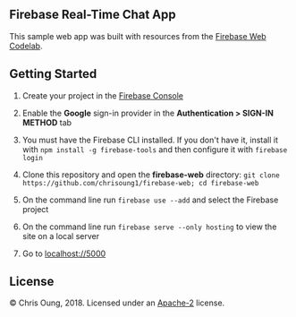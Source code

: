 ## Firebase Real-Time Chat App

This sample web app was built with resources from the [Firebase Web Codelab](https://codelabs.developers.google.com/codelabs/firebase-web/). 

## Getting Started

 1. Create your project in the [Firebase Console](https://console.firebase.google.com)
 
 1. Enable the **Google** sign-in provider in the **Authentication > SIGN-IN METHOD** tab
 
 1. You must have the Firebase CLI installed. If you don't have it, install it with `npm install -g firebase-tools` and then configure it with `firebase login`
 
 1. Clone this repository and open the **firebase-web** directory: `git clone https://github.com/chrisoung1/firebase-web; cd firebase-web`
 
 1. On the command line run `firebase use --add` and select the Firebase project 
 
 1. On the command line run `firebase serve --only hosting` to view the site on a local server
 
 1. Go to [localhost://5000](#) 
 
## License 

© Chris Oung, 2018. Licensed under an [Apache-2](https://github.com/chrisoung/firebase-web/blob/master/LICENSE) license.



